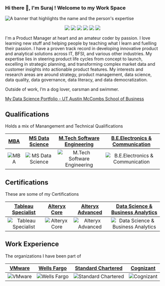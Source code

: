 ### Hi there 👋, I'm Suraj ! Welcome to my Work Space  

<!--
**SMT-Portfolio/README.md** is a repository that is created as a landing page for Suraj Mathew's GitHub profile.
-->

<!-- Banner -->

<img src="https://github.com/surajmathew/SMT-Portfolio/blob/main/assets/GitBanner.gif" alt="A banner that highlights the name and the person's expertise">

<!-- Social Links -->

<p align="center">
    <a href="https://github.com/surajmathew" target ="_blank"><img src="https://img.shields.io/badge/GitHub-100000?style=for-the-badge&logo=github&logoColor=whitee"/></a>
<a href="https://twitter.com/suraj_mathew"><img src="https://img.shields.io/badge/X-000000?style=for-the-badge&logo=x&logoColor=white"/></a>
<a href="https://medium.com/@surajmathewthomas"><img src="https://img.shields.io/badge/Medium-12100E?style=for-the-badge&logo=medium&logoColor=white"/></a>
<a href="https://www.linkedin.com/in/surajmathewthomas/" target ="_blank"><img src="https://img.shields.io/badge/LinkedIn-0077B5?style=for-the-badge&logo=linkedin&logoColor=white"/></a>
<a href="https://public.tableau.com/app/profile/suraj.mathew.thomas/vizzes"><img src="https://img.shields.io/badge/Tableau-E97627?style=for-the-badge&logo=Tableau&logoColor=white"/></a>
<a href="https://www.youtube.com/channel/UCkVYnoO0ntiRag0_WISVztQ"><img src="https://img.shields.io/badge/YouTube-FF0000?style=for-the-badge&logo=youtube&logoColor=white"/></a>
</p>

<!-- Profile Headlines -->

I'm a Product Manager at heart and an amateur coder by passion. I love learning new stuff and helping people by teaching what I learn and fuelling their passion. I have a proven track record in developing innovative product and analytical solutions across IT, BFSI, and various other industries. My expertise lies in steering product life cycles from concept to launch, excelling in strategic planning, and transforming complex market data and customer insights into actionable product features. My interests and research areas are around strategy, product management, data science, data quality, data governance, data literacy, and data democratization.

Outside of work, I’m a dog lover, oarsman and swimmer. 

[My Data Science Portfolio - UT Austin McCombs School of Business](https://eportfolio.mygreatlearning.com/suraj-mathew-thomas)

## Qualifications

Holds a mix of Manangement and Technical Qualifications

|[**MBA**](https://www.iimtrichy.ac.in/)|[**MS Data Science**](https://www.deakin.edu.au/)|[**M.Tech Software Engineering**](https://vit.ac.in/)|[**B.E.Electronics & Communication**](https://www.annauniv.edu/)|
|:---:|:---:|:---:|:---:|
|![MBA](https://github.com/surajmathew/SMT-Portfolio/blob/main/assets/IIMT.png)|![MS Data Science](https://github.com/surajmathew/SMT-Portfolio/blob/main/assets/DeakinUniv.png)|![M.Tech Software Engineering](https://github.com/surajmathew/SMT-Portfolio/blob/main/assets/VIT.png)|![B.E.Electronics & Communication](https://github.com/surajmathew/SMT-Portfolio/blob/main/assets/AnnaUniv.png)|

## Certifications

These are some of my Certifications

|[**Tableau Specialist**](https://www.credly.com/badges/c60441b6-cd8f-46f4-83ff-75100ef95ca0/public_url)|[**Alteryx Core**](https://www.credly.com/badges/f6896296-1b49-4899-8002-ce5fcc4ee9ff/public_url)|[**Alteryx Advanced**](https://www.credly.com/badges/2df3413b-1367-42e5-a580-7588104d851b/public_url)|[**Data Science & Business Analytics**](https://la.utexas.edu/texasexeced/digitalVerification.html?key=CLRnW)|
|:---:|:---:|:---:|:---:|
|![Tableau Specialist](https://github.com/surajmathew/SMT-Portfolio/blob/main/assets/tableau-desktop-specialist%20(1).png)|![Alteryx Core](https://github.com/surajmathew/SMT-Portfolio/blob/main/assets/AlteryxCore.png)|![Alteryx Advanced](https://github.com/surajmathew/SMT-Portfolio/blob/main/assets/AlteryxAdvanced.png)|![Data Science & Business Analytics](https://github.com/surajmathew/SMT-Portfolio/blob/main/assets/UTAustin.png)|


## Work Experience

The organizations I have been part of

|[**VMware**](https://www.youracclaim.com/earner/earned/badge/352507f7-377d-4290-acc6-06b57becf69e)|[**Wells Fargo**](https://www.youracclaim.com/earner/earned/badge/b93bac3a-d4a2-4a66-a428-a1522ae0e2f4)|[**Standard Chartered**](https://www.youracclaim.com/earner/earned/badge/e80bb12f-1886-484d-abad-78ed76f6855b)|[**Cognizant**](https://www.youracclaim.com/earner/earned/badge/8c40cc72-b74d-4b03-b7ea-7bf8f1a25da5)|
|:---:|:---:|:---:|:---:|
|![VMware](https://github.com/surajmathew/SMT-Portfolio/blob/main/assets/VMware.png)|![Wells Fargo](https://github.com/surajmathew/SMT-Portfolio/blob/main/assets/WellsFargo.png)|![Standard Chartered](https://github.com/surajmathew/SMT-Portfolio/blob/main/assets/SCB.png)|![Cognizant](https://github.com/surajmathew/SMT-Portfolio/blob/main/assets/Cognizant.png)|



